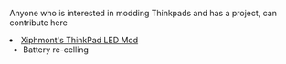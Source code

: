 Anyone who is interested in modding Thinkpads and has a project, can contribute here

<li>
<a href="https://b1ack0p.github.io/thinkpad-mods/xiphmont/">Xiphmont's ThinkPad LED Mod
  </a>
  <ul>
    <li>Battery re-celling
  </ul>
  </li>
 
